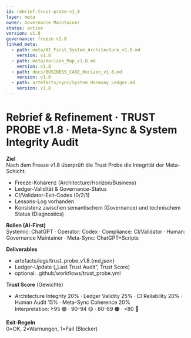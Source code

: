```yaml
---
id: rebrief-trust-probe-v1_8
layer: meta
owner: Governance Maintainer
status: active
version: v1.8
governance: freeze v1.8
linked_meta:
  - path: meta/AI_First_System_Architecture_v1.8.md
    version: v1.8
  - path: meta/Horizon_Map_v1.8.md
    version: v1.8
  - path: docs/BUSINESS_CASE_Horizon_v1.8.md
    version: v1.8
  - path: artefacts/sync/System_Harmony_Ledger.md
    version: v1.8
---
```


# Rebrief & Refinement · TRUST PROBE v1.8 · Meta-Sync & System Integrity Audit

**Ziel**  
Nach dem Freeze v1.8 überprüft die Trust Probe die Integrität der Meta-Schicht:
- Freeze-Kohärenz (Architecture/Horizon/Business)
- Ledger-Validität & Governance-Status
- CI/Validator-Exit-Codes (0/2/1)
- Lessons-Log vorhanden
- Konsistenz zwischen semantischem (Governance) und technischem Status (Diagnostics)

**Rollen (AI-First)**  
Systemic: ChatGPT · Operator: Codex · Compliance: CI/Validator · Human: Governance Maintainer · Meta-Sync: ChatGPT+Scripts

**Deliverables**  
- artefacts/logs/trust_probe_v1.8.{md,json}  
- Ledger-Update („Last Trust Audit“, Trust Score)  
- optional: .github/workflows/trust_probe.yml

**Trust Score** (Gewichte)  
- Architecture Integrity 20% · Ledger Validity 25% · CI Reliability 20% · Human Audit 15% · Meta-Sync Coherence 20%  
Interpretation: ≥95 🟢 · 90–94 🟡 · 80–89 🟠 · <80 🔴

**Exit-Regeln**  
0=OK, 2=Warnungen, 1=Fail (Blocker)
